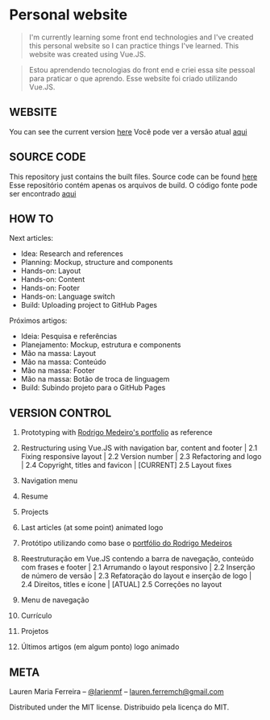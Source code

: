 # Personal website
> I'm currently learning some front end technologies and I've created this personal website so I can practice things I've learned.
> This website was created using Vue.JS.

> Estou aprendendo tecnologias do front end e criei essa site pessoal para praticar o que aprendo.
> Esse website foi criado utilizando Vue.JS.

## WEBSITE
You can see the current version [here](http://laurenmariaferreira.github.io/)
Você pode ver a versão atual [aqui](http://laurenmariaferreira.github.io/)

## SOURCE CODE
This repository just contains the built files. Source code can be found [here](https://github.com/laurenmariaferreira/personal-site)
Esse repositório contém apenas os arquivos de build. O código fonte pode ser encontrado [aqui](https://github.com/laurenmariaferreira/personal-site)

## HOW TO
Next articles:
- Idea: Research and references
- Planning: Mockup, structure and components
- Hands-on: Layout
- Hands-on: Content
- Hands-on: Footer
- Hands-on: Language switch
- Build: Uploading project to GitHub Pages

Próximos artigos:
- Ideia: Pesquisa e referências
- Planejamento: Mockup, estrutura e components
- Mão na massa: Layout
- Mão na massa: Conteúdo
- Mão na massa: Footer
- Mão na massa: Botão de troca de linguagem
- Build: Subindo projeto para o GitHub Pages

## VERSION CONTROL
1. Prototyping with [Rodrigo Medeiro's portfolio](http://rodrigo-medeiros.github.io/) as reference
2. Restructuring using Vue.JS with navigation bar, content and footer
| 2.1 Fixing responsive layout
| 2.2 Version number
| 2.3 Refactoring and logo
| 2.4 Copyright, titles and favicon
| [CURRENT] 2.5 Layout fixes
3. Navigation menu
4. Resume
5. Projects
6. Last articles
(at some point) animated logo

1. Protótipo utilizando como base o [portfólio do Rodrigo Medeiros](http://rodrigo-medeiros.github.io/)
2. Reestruturação em Vue.JS contendo a barra de navegação, conteúdo com frases e footer
| 2.1 Arrumando o layout responsivo
| 2.2 Inserção de número de versão
| 2.3 Refatoração do layout e inserção de logo
| 2.4 Direitos, titles e ícone
| [ATUAL] 2.5 Correções no layout
3. Menu de navegação
4. Currículo
5. Projetos
6. Últimos artigos
(em algum ponto) logo animado

## META

Lauren Maria Ferreira – [@larienmf](https://twitter.com/larienmf) – lauren.ferremch@gmail.com

Distributed under the MIT license.
Distribuido pela licença do MIT.